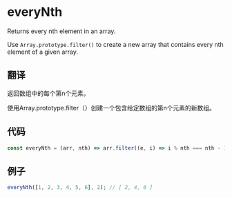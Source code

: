 # everyNth

Returns every nth element in an array.

Use `Array.prototype.filter()` to create a new array that contains every nth element of a given array.

## 翻译

返回数组中的每个第n个元素。

使用Array.prototype.filter（）创建一个包含给定数组的第n个元素的新数组。

## 代码

```js
const everyNth = (arr, nth) => arr.filter((e, i) => i % nth === nth - 1);
```

## 例子

```js
everyNth([1, 2, 3, 4, 5, 6], 2); // [ 2, 4, 6 ]
```
